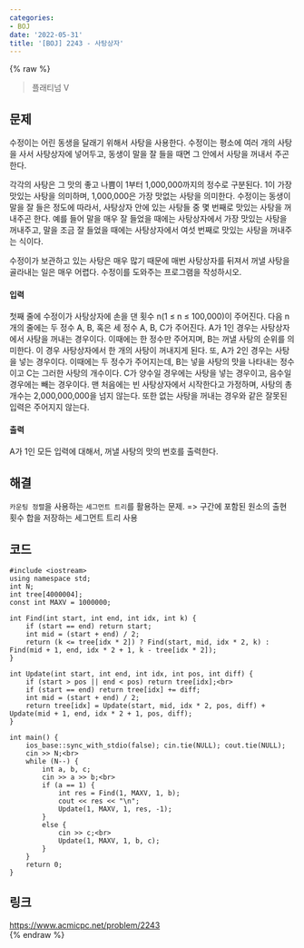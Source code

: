 ```yaml
---
categories:
- BOJ
date: '2022-05-31'
title: '[BOJ] 2243 - 사탕상자'
---
```


{% raw %}
> 플래티넘 V<br>

## 문제
수정이는 어린 동생을 달래기 위해서 사탕을 사용한다. 수정이는 평소에 여러 개의 사탕을 사서 사탕상자에 넣어두고, 동생이 말을 잘 들을 때면 그 안에서 사탕을 꺼내서 주곤 한다.

각각의 사탕은 그 맛의 좋고 나쁨이 1부터 1,000,000까지의 정수로 구분된다. 1이 가장 맛있는 사탕을 의미하며, 1,000,000은 가장 맛없는 사탕을 의미한다. 수정이는 동생이 말을 잘 들은 정도에 따라서, 사탕상자 안에 있는 사탕들 중 몇 번째로 맛있는 사탕을 꺼내주곤 한다. 예를 들어 말을 매우 잘 들었을 때에는 사탕상자에서 가장 맛있는 사탕을 꺼내주고, 말을 조금 잘 들었을 때에는 사탕상자에서 여섯 번째로 맛있는 사탕을 꺼내주는 식이다.

수정이가 보관하고 있는 사탕은 매우 많기 때문에 매번 사탕상자를 뒤져서 꺼낼 사탕을 골라내는 일은 매우 어렵다. 수정이를 도와주는 프로그램을 작성하시오.

#### 입력
첫째 줄에 수정이가 사탕상자에 손을 댄 횟수 n(1 ≤ n ≤ 100,000)이 주어진다. 다음 n개의 줄에는 두 정수 A, B, 혹은 세 정수 A, B, C가 주어진다. A가 1인 경우는 사탕상자에서 사탕을 꺼내는 경우이다. 이때에는 한 정수만 주어지며, B는 꺼낼 사탕의 순위를 의미한다. 이 경우 사탕상자에서 한 개의 사탕이 꺼내지게 된다. 또, A가 2인 경우는 사탕을 넣는 경우이다. 이때에는 두 정수가 주어지는데, B는 넣을 사탕의 맛을 나타내는 정수이고 C는 그러한 사탕의 개수이다. C가 양수일 경우에는 사탕을 넣는 경우이고, 음수일 경우에는 빼는 경우이다. 맨 처음에는 빈 사탕상자에서 시작한다고 가정하며, 사탕의 총 개수는 2,000,000,000을 넘지 않는다. 또한 없는 사탕을 꺼내는 경우와 같은 잘못된 입력은 주어지지 않는다.

#### 출력
A가 1인 모든 입력에 대해서, 꺼낼 사탕의 맛의 번호를 출력한다.

## 해결
`카운팅 정렬`을 사용하는 `세그먼트 트리`를 활용하는 문제. => 구간에 포함된 원소의 출현 횟수 합을 저장하는 세그먼트 트리 사용<br>

## 코드
```
#include <iostream>
using namespace std;
int N;
int tree[4000004];
const int MAXV = 1000000;

int Find(int start, int end, int idx, int k) {
	if (start == end) return start;
	int mid = (start + end) / 2;
	return (k <= tree[idx * 2]) ? Find(start, mid, idx * 2, k) : Find(mid + 1, end, idx * 2 + 1, k - tree[idx * 2]);
}

int Update(int start, int end, int idx, int pos, int diff) {
	if (start > pos || end < pos) return tree[idx];<br>
	if (start == end) return tree[idx] += diff;
	int mid = (start + end) / 2;
	return tree[idx] = Update(start, mid, idx * 2, pos, diff) + Update(mid + 1, end, idx * 2 + 1, pos, diff);
}

int main() {
	ios_base::sync_with_stdio(false); cin.tie(NULL); cout.tie(NULL);
	cin >> N;<br>
	while (N--) {
		int a, b, c;
		cin >> a >> b;<br>
		if (a == 1) {
			int res = Find(1, MAXV, 1, b);
			cout << res << "\n";
			Update(1, MAXV, 1, res, -1);
		}
		else {
			cin >> c;<br>
			Update(1, MAXV, 1, b, c);
		}
	}
	return 0;
}
```

## 링크
https://www.acmicpc.net/problem/2243<br>
{% endraw %}